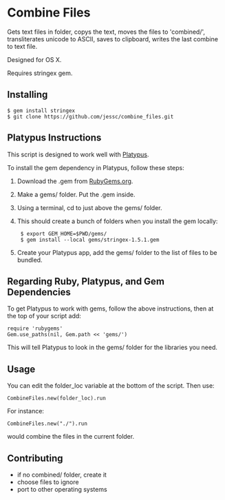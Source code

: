 
# Combine Files

Gets text files in folder, copys the text, moves the files to 'combined/', transliterates unicode to ASCII, saves to clipboard, writes the last combine to text file.

Designed for OS X.

Requires stringex gem.


## Installing

	$ gem install stringex
	$ git clone https://github.com/jessc/combine_files.git


## Platypus Instructions

This script is designed to work well with [Platypus](http://sveinbjorn.org/platypus).

To install the gem dependency in Platypus, follow these steps:

1. Download the .gem from [RubyGems.org](http://rubygems.org/gems/stringex).
2. Make a gems/ folder. Put the .gem inside.
3. Using a terminal, cd to just above the gems/ folder.
4. This should create a bunch of folders when you install the gem locally:

		$ export GEM_HOME=$PWD/gems/
		$ gem install --local gems/stringex-1.5.1.gem

5. Create your Platypus app, add the gems/ folder to the list of files to be bundled.


## Regarding Ruby, Platypus, and Gem Dependencies 

To get Platypus to work with gems, follow the above instructions, then at the top of your script add:

	require 'rubygems'
	Gem.use_paths(nil, Gem.path << 'gems/')

This will tell Platypus to look in the gems/ folder for the libraries you need.


## Usage

You can edit the folder_loc variable at the bottom of the script. Then use:

	CombineFiles.new(folder_loc).run

For instance:

	CombineFiles.new("./").run

would combine the files in the current folder.


## Contributing
- if no combined/ folder, create it
- choose files to ignore
- port to other operating systems

